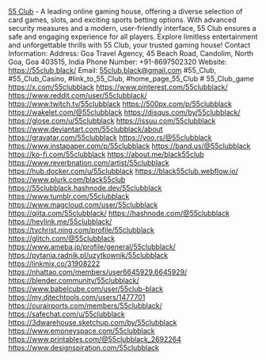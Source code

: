 [55 Club](https://55club.black/) - A leading online gaming house, offering a diverse selection of card games, slots, and exciting sports betting options. With advanced security measures and a modern, user-friendly interface, 55 Club ensures a safe and engaging experience for all players. Explore limitless entertainment and unforgettable thrills with 55 Club, your trusted gaming house!
Contact Information: 
Address: Goa Travel Agency, 45 Beach Road, Candolim, North Goa, Goa 403515, India
Phone Number: +91-8697502320
Website: https://55club.black/
Email: 55club.black@gmail.com
#55_Club, #55_Club_Casino, #link_to_55_Club, #home_page_55_Club # 55_Club_game
https://x.com/55clubblack
https://www.pinterest.com/55clubblack/
https://www.reddit.com/user/55clubblack/
https://www.twitch.tv/55clubblack
https://500px.com/p/55clubblack
https://wakelet.com/@55clubblack
https://disqus.com/by/55clubblack/
https://glose.com/u/55clubblack
https://issuu.com/55clubblack
https://www.deviantart.com/55clubblack/about
https://gravatar.com/55clubblack
https://yoo.rs/@55clubblack
https://www.instapaper.com/p/55clubblack
https://band.us/@55clubblack
https://ko-fi.com/55clubblack
https://about.me/black55club
https://www.reverbnation.com/artist/55clubblack
https://hub.docker.com/u/55clubblack
https://black55club.webflow.io/
https://www.plurk.com/black55club
https://55clubblack.hashnode.dev/55clubblack
https://www.tumblr.com/55clubblack
https://www.magcloud.com/user/55clubblack
https://qiita.com/55clubblack/
https://hashnode.com/@55clubblack
https://heylink.me/55clubblack/
https://tvchrist.ning.com/profile/55clubblack
https://glitch.com/@55clubblack
https://www.ameba.jp/profile/general/55clubblack/
https://pytania.radnik.pl/uzytkownik/55clubblack
https://linkmix.co/31908222
https://nhattao.com/members/user6645929.6645929/
https://blender.community/55clubblack/
https://www.babelcube.com/user/55club-black
https://my.djtechtools.com/users/1477701
https://ourairports.com/members/55clubblack/
https://safechat.com/u/55clubblack
https://3dwarehouse.sketchup.com/by/55clubblack
https://www.emoneyspace.com/55clubblack
https://www.printables.com/@55clubblack_2692264
https://www.designspiration.com/55clubblack
